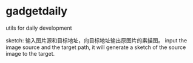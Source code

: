 # gadgetdaily
utils for daily development

sketch: 
输入图片源和目标地址，向目标地址输出原图片的素描图。
input the image source and the target path, it will generate a sketch of the source image to the target.
